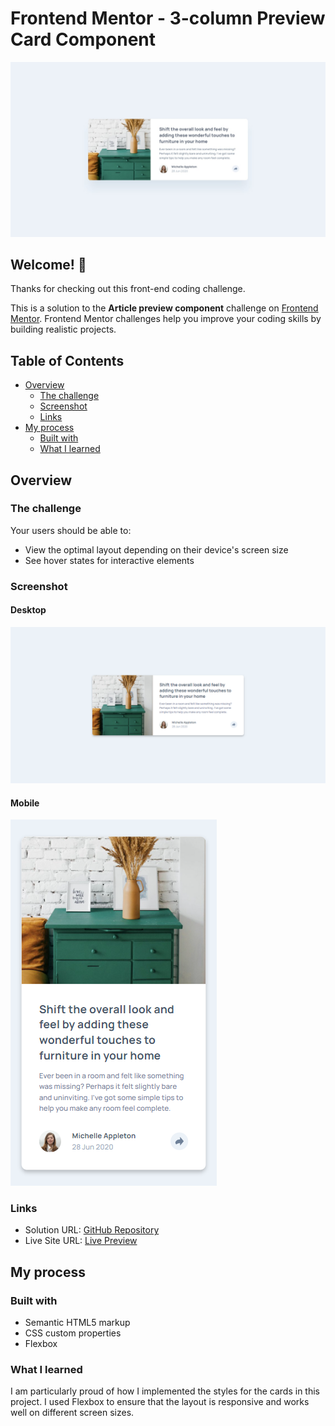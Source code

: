 # Frontend Mentor - 3-column Preview Card Component

![Design preview for the 3-column preview card component coding challenge](./design/desktop-design.jpg)

## Welcome! 👋

Thanks for checking out this front-end coding challenge.

This is a solution to the **Article preview component** challenge on [Frontend Mentor](https://www.frontendmentor.io). Frontend Mentor challenges help you improve your coding skills by building realistic projects.

## Table of Contents

- [Overview](#overview)
  - [The challenge](#the-challenge)
  - [Screenshot](#screenshot)
  - [Links](#links)
- [My process](#my-process)
  - [Built with](#built-with)
  - [What I learned](#what-i-learned)

## Overview

### The challenge

Your users should be able to:

- View the optimal layout depending on their device's screen size
- See hover states for interactive elements

### Screenshot

#### Desktop
![Screenshot](./assets/scressnshots/Desktop.png)

#### Mobile
![Screenshot](./assets/scressnshots/Mobile.png)

### Links

- Solution URL: [GitHub Repository](https://github.com/harisdev-netizen/article-preview-component)
- Live Site URL: [Live Preview](https://articl-preview-component.netlify.app/)

## My process

### Built with

- Semantic HTML5 markup
- CSS custom properties
- Flexbox

### What I learned

I am particularly proud of how I implemented the styles for the cards in this project. I used Flexbox to ensure that the layout is responsive and works well on different screen sizes.
